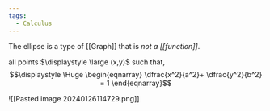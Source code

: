 ```yaml
---
tags:
  - Calculus
---
```

The ellipse is a type of [[Graph]] that is *not a [[function]]*.

all points $\displaystyle \large (x,y)$ such that,
$$\displaystyle \Huge \begin{eqnarray} 
\dfrac{x^2}{a^2}+ \dfrac{y^2}{b^2} = 1
\end{eqnarray}$$

![[Pasted image 20240126114729.png]]